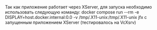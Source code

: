 Так как приложение работает через XServer, для запуска необходимо использовать следующую команду: docker compose run --rm -e DISPLAY=host.docker.internal:0.0 -v /tmp/.X11-unix:/tmp/.X11-unix jfx с запущенным приложением XServer (тестировалось на VcXsrv)
